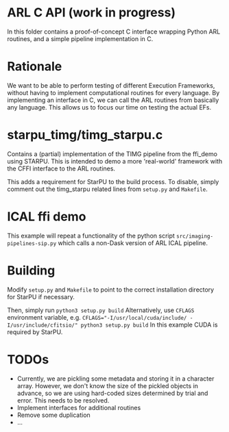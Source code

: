 # ARL C API (work in progress)
In this folder contains a proof-of-concept C interface wrapping Python ARL
routines, and a simple pipeline implementation in C.

# Rationale
We want to be able to perform testing of different Execution Frameworks, without
having to implement computational routines for every language. By implementing
an interface in C, we can call the ARL routines from basically any language.
This allows us to focus our time on testing the actual EFs.

# starpu\_timg/timg\_starpu.c

Contains a (partial) implementation of the TIMG pipeline from the ffi\_demo using
STARPU. This is intended to demo a more 'real-world' framework with the CFFI
interface to the ARL routines.

This adds a requirement for StarPU to the build process. To disable, simply
comment out the timg\_starpu related lines from `setup.py` and `Makefile`.

# ICAL ffi demo
This example will repeat a functionality of the python script `src/imaging-pipelines-sip.py`
which calls a non-Dask version of ARL ICAL pipeline.

# Building
Modify `setup.py` and `Makefile` to point to the correct installation directory
for StarPU if necessary.

Then, simply run `python3 setup.py build`
Alternatively, use `CFLAGS` environment variable, e.g.
`CFLAGS="-I/usr/local/cuda/include/ -I/usr/include/cfitsio/" python3 setup.py build`
In this example CUDA is required by StarPU.


# TODOs
 - Currently, we are pickling some metadata and storing it in a character
	 array. However, we don't know the size of the pickled objects in advance, so
	 we are using hard-coded sizes determined by trial and error. This needs to be
	 resolved.
 - Implement interfaces for additional routines
 - Remove some duplication
 - ...

